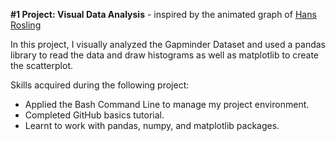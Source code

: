 **#1 Project: Visual Data Analysis** - inspired by the animated graph of [Hans Rosling](https://www.youtube.com/watch?v=jbkSRLYSojo)

In this project, I visually analyzed the Gapminder Dataset and used a pandas library to read the data and draw histograms as well as matplotlib to create the scatterplot.

Skills acquired during the following project: 

- Applied the Bash Command Line to manage my project environment. 
- Completed GitHub basics tutorial. 
- Learnt to work with pandas, numpy, and matplotlib packages. 
